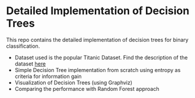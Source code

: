 # Detailed Implementation of Decision Trees

This repo contains the detailed implementation of decision trees for binary classification. 

* Dataset used is the popular Titanic Dataset. Find the description of the dataset [here](https://www.kaggle.com/c/titanic/data)
* Simple Decision Tree implementation from scratch using entropy as criteria for information gain
* Visualization of Decision Trees (using Graphviz)
* Comparing the performance with Random Forest approach
